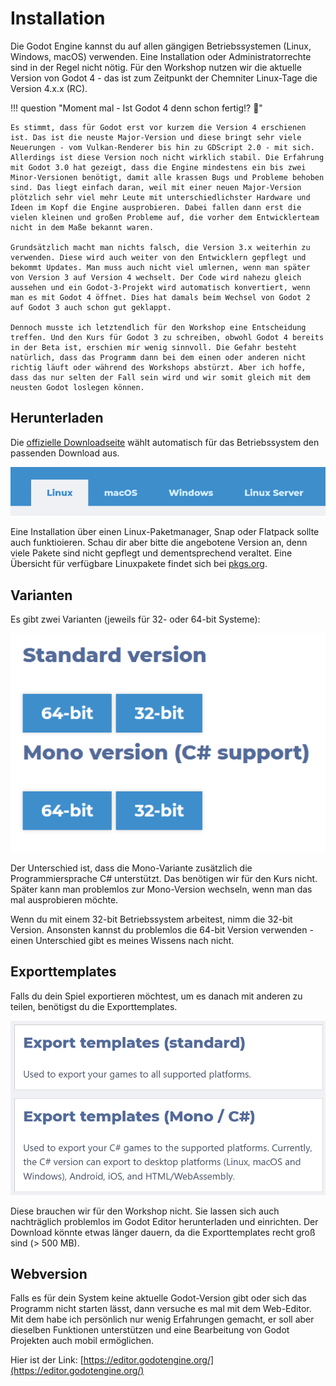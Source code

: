 # Installation

Die Godot Engine kannst du auf allen gängigen Betriebssystemen (Linux, Windows, macOS) verwenden. Eine Installation oder Administratorrechte sind in der Regel nicht nötig. Für den Workshop nutzen wir die aktuelle Version von Godot 4 - das ist zum Zeitpunkt der Chemniter Linux-Tage die Version 4.x.x (RC).

!!! question "Moment mal - Ist Godot 4 denn schon fertig!? :thinking:"

    Es stimmt, dass für Godot erst vor kurzem die Version 4 erschienen ist. Das ist die neuste Major-Version und diese bringt sehr viele Neuerungen - vom Vulkan-Renderer bis hin zu GDScript 2.0 - mit sich. Allerdings ist diese Version noch nicht wirklich stabil. Die Erfahrung mit Godot 3.0 hat gezeigt, dass die Engine mindestens ein bis zwei Minor-Versionen benötigt, damit alle krassen Bugs und Probleme behoben sind. Das liegt einfach daran, weil mit einer neuen Major-Version plötzlich sehr viel mehr Leute mit unterschiedlichster Hardware und Ideen im Kopf die Engine ausprobieren. Dabei fallen dann erst die vielen kleinen und großen Probleme auf, die vorher dem Entwicklerteam nicht in dem Maße bekannt waren.

    Grundsätzlich macht man nichts falsch, die Version 3.x weiterhin zu verwenden. Diese wird auch weiter von den Entwicklern gepflegt und bekommt Updates. Man muss auch nicht viel umlernen, wenn man später von Version 3 auf Version 4 wechselt. Der Code wird nahezu gleich aussehen und ein Godot-3-Projekt wird automatisch konvertiert, wenn man es mit Godot 4 öffnet. Dies hat damals beim Wechsel von Godot 2 auf Godot 3 auch schon gut geklappt.

    Dennoch musste ich letztendlich für den Workshop eine Entscheidung treffen. Und den Kurs für Godot 3 zu schreiben, obwohl Godot 4 bereits in der Beta ist, erschien mir wenig sinnvoll. Die Gefahr besteht natürlich, dass das Programm dann bei dem einen oder anderen nicht richtig läuft oder während des Workshops abstürzt. Aber ich hoffe, dass das nur selten der Fall sein wird und wir somit gleich mit dem neusten Godot loslegen können.

## Herunterladen

Die [offizielle Downloadseite](https://godotengine.org/download) wählt automatisch für das Betriebssystem den passenden Download aus.

![Betriebssysteme auf der Downloadseite](../assets/introduction/installation/download_os.png)

Eine Installation über einen Linux-Paketmanager, Snap oder Flatpack sollte auch funktioieren. Schau dir aber bitte die angebotene Version an, denn viele Pakete sind nicht gepflegt und dementsprechend veraltet. Eine Übersicht für verfügbare Linuxpakete findet sich bei [pkgs.org](https://pkgs.org/search/?q=godot).

## Varianten

Es gibt zwei Varianten (jeweils für 32- oder 64-bit Systeme):

![Godot Versionen](../assets/introduction/installation/download_versionen.png)

Der Unterschied ist, dass die Mono-Variante zusätzlich die Programmiersprache C# unterstützt. Das benötigen wir für den Kurs nicht. Später kann man problemlos zur Mono-Version wechseln, wenn man das mal ausprobieren möchte.

Wenn du mit einem 32-bit Betriebssystem arbeitest, nimm die 32-bit Version. Ansonsten kannst du problemlos die 64-bit Version verwenden - einen Unterschied gibt es meines Wissens nach nicht.

## Exporttemplates

Falls du dein Spiel exportieren möchtest, um es danach mit anderen zu teilen, benötigst du die Exporttemplates.

![Exporttemplates](../assets/introduction/installation/download_export.png)

Diese brauchen wir für den Workshop nicht. Sie lassen sich auch nachträglich problemlos im Godot Editor herunterladen und einrichten. Der Download könnte etwas länger dauern, da die Exporttemplates recht groß sind (> 500 MB).

## Webversion

Falls es für dein System keine aktuelle Godot-Version gibt oder sich das Programm nicht starten lässt, dann versuche es mal mit dem Web-Editor. Mit dem habe ich persönlich nur wenig Erfahrungen gemacht, er soll aber dieselben Funktionen unterstützen und eine Bearbeitung von Godot Projekten auch mobil ermöglichen.

Hier ist der Link: [https://editor.godotengine.org/](https://editor.godotengine.org/)